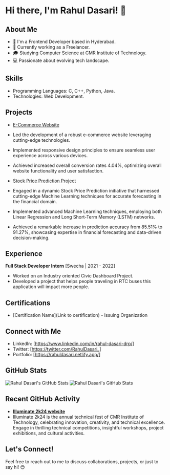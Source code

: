 # Hi there, I'm Rahul Dasari! 👋

## About Me
- 🌱 I'm a Frontend Developer based in Hyderabad.
- 💼 Currently working as a Freelancer.
- 🎓 Studying Computer Science at CMR Institute of Technology.
- 💻 Passionate about evolving tech landscape.

## Skills
- Programming Languages: C, C++, Python, Java.
- Technologies: Web Development.

## Projects
- [E-Commerce Website](https://github.com/RahulDasari1/ecommercewebiste/)
 - Led the development of a robust e-commerce website leveraging cutting-edge technologies.
 - Implemented responsive design principles to ensure seamless user experience across various devices.
 - Achieved increased overall conversion rates 4.04%, optimizing overall website functionality and user satisfaction.

- [Stock Price Prediction Project](https://github.com/RahulDasari1/Stock_Price_Prediction_Project/)
 - Engaged in a dynamic Stock Price Prediction initiative that harnessed cutting-edge Machine Learning techniques for accurate forecasting in the financial domain.
 - Implemented advanced Machine Learning techniques, employing both Linear Regression and Long Short-Term Memory (LSTM) networks.
 - Achieved a remarkable increase in prediction accuracy from 85.51% to 91.27%, showcasing expertise in financial forecasting and data-driven decision-making.



## Experience
**Full Stack Developer Intern**
[Swecha | 2021 - 2022]
 - Worked on an Industry oriented Civic Dashboard Project.
 - Developed a project that helps people traveling in RTC buses this application will impact more people.
   
## Certifications
- [Certification Name](Link to certification) - Issuing Organization

## Connect with Me
- LinkedIn: [https://www.linkedin.com/in/rahul-dasari-drp/]
- Twitter: [https://twitter.com/RahulDasari_]
- Portfolio: [https://rahuldasari.netlify.app/]

## GitHub Stats
![Rahul Dasari's GitHub Stats](https://github-readme-stats.vercel.app/api?username=RahulDasari1&theme=dark&show_icons=true&count_private=true)
![Rahul Dasari's GitHub Stats](https://github-readme-streak-stats.herokuapp.com/?user=RahulDasari1&theme=dark&hide_border=false)
## Recent GitHub Activity
- **[Illuminate 2k24 website](https://github.com/RahulDasari1/event_website)**
- Illuminate 2k24 is the annual technical fest of CMR Institute of Technology, celebrating innovation, creativity, and technical excellence. Engage in thrilling technical competitions, insightful workshops, project exhibitions, and cultural activities. 

## Let's Connect!
Feel free to reach out to me to discuss collaborations, projects, or just to say hi! 😊


<!---
RahulDasari1/RahulDasari1 is a ✨ special ✨ repository because its `README.md` (this file) appears on your GitHub profile.
You can click the Preview link to take a look at your changes .
--->
